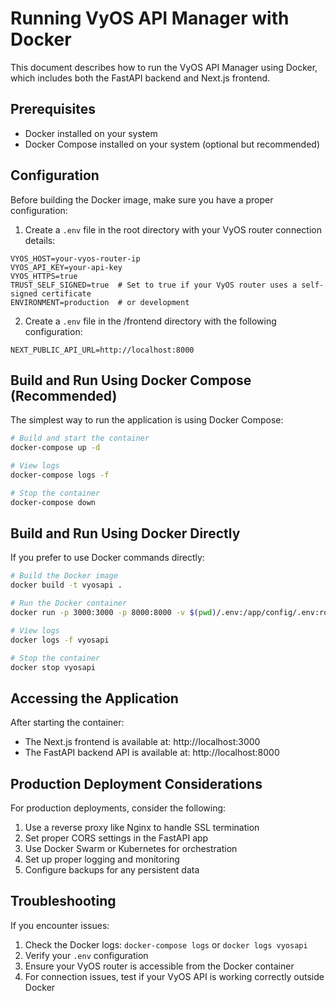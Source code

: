 # Running VyOS API Manager with Docker

This document describes how to run the VyOS API Manager using Docker, which includes both the FastAPI backend and Next.js frontend.

## Prerequisites

- Docker installed on your system
- Docker Compose installed on your system (optional but recommended)

## Configuration

Before building the Docker image, make sure you have a proper configuration:

1. Create a `.env` file in the root directory with your VyOS router connection details:

```
VYOS_HOST=your-vyos-router-ip
VYOS_API_KEY=your-api-key
VYOS_HTTPS=true
TRUST_SELF_SIGNED=true  # Set to true if your VyOS router uses a self-signed certificate
ENVIRONMENT=production  # or development
```

2. Create a `.env` file in the /frontend directory with the following configuration:
```
NEXT_PUBLIC_API_URL=http://localhost:8000
```

## Build and Run Using Docker Compose (Recommended)

The simplest way to run the application is using Docker Compose:

```bash
# Build and start the container
docker-compose up -d

# View logs
docker-compose logs -f

# Stop the container
docker-compose down
```

## Build and Run Using Docker Directly

If you prefer to use Docker commands directly:

```bash
# Build the Docker image
docker build -t vyosapi .

# Run the Docker container
docker run -p 3000:3000 -p 8000:8000 -v $(pwd)/.env:/app/config/.env:ro --name vyosapi vyosapi

# View logs
docker logs -f vyosapi

# Stop the container
docker stop vyosapi
```

## Accessing the Application

After starting the container:

- The Next.js frontend is available at: http://localhost:3000
- The FastAPI backend API is available at: http://localhost:8000

## Production Deployment Considerations

For production deployments, consider the following:

1. Use a reverse proxy like Nginx to handle SSL termination
2. Set proper CORS settings in the FastAPI app
3. Use Docker Swarm or Kubernetes for orchestration
4. Set up proper logging and monitoring
5. Configure backups for any persistent data

## Troubleshooting

If you encounter issues:

1. Check the Docker logs: `docker-compose logs` or `docker logs vyosapi`
2. Verify your `.env` configuration
3. Ensure your VyOS router is accessible from the Docker container
4. For connection issues, test if your VyOS API is working correctly outside Docker 